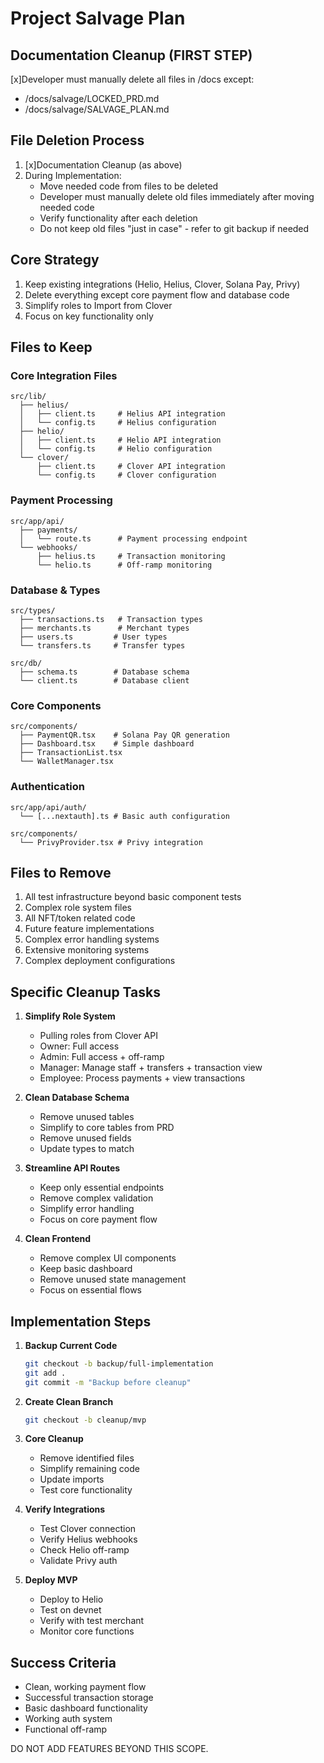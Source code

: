 # Project Salvage Plan

## Documentation Cleanup (FIRST STEP)
[x]Developer must manually delete all files in /docs except:
- /docs/salvage/LOCKED_PRD.md
- /docs/salvage/SALVAGE_PLAN.md

## File Deletion Process
1. [x]Documentation Cleanup (as above)
2. During Implementation:
   - Move needed code from files to be deleted
   - Developer must manually delete old files immediately after moving needed code
   - Verify functionality after each deletion
   - Do not keep old files "just in case" - refer to git backup if needed

## Core Strategy
1. Keep existing integrations (Helio, Helius, Clover, Solana Pay, Privy)
2. Delete everything except core payment flow and database code
3. Simplify roles to Import from Clover
4. Focus on key functionality only

## Files to Keep

### Core Integration Files
```
src/lib/
  ├── helius/
  │   ├── client.ts     # Helius API integration
  │   └── config.ts     # Helius configuration
  ├── helio/
  │   ├── client.ts     # Helio API integration
  │   └── config.ts     # Helio configuration
  └── clover/
      ├── client.ts     # Clover API integration
      └── config.ts     # Clover configuration
```

### Payment Processing
```
src/app/api/
  ├── payments/
  │   └── route.ts      # Payment processing endpoint
  └── webhooks/
      ├── helius.ts     # Transaction monitoring
      └── helio.ts      # Off-ramp monitoring
```

### Database & Types
```
src/types/
  ├── transactions.ts   # Transaction types
  ├── merchants.ts      # Merchant types
  ├── users.ts         # User types
  └── transfers.ts     # Transfer types

src/db/
  ├── schema.ts        # Database schema
  └── client.ts        # Database client
```

### Core Components
```
src/components/
  ├── PaymentQR.tsx    # Solana Pay QR generation
  ├── Dashboard.tsx    # Simple dashboard
  ├── TransactionList.tsx
  └── WalletManager.tsx
```

### Authentication
```
src/app/api/auth/
  └── [...nextauth].ts # Basic auth configuration

src/components/
  └── PrivyProvider.tsx # Privy integration
```

## Files to Remove

1. All test infrastructure beyond basic component tests
2. Complex role system files
3. All NFT/token related code
4. Future feature implementations
5. Complex error handling systems
6. Extensive monitoring systems
7. Complex deployment configurations

## Specific Cleanup Tasks

1. **Simplify Role System**
   - Pulling roles from Clover API
   - Owner: Full access
   - Admin: Full access + off-ramp
   - Manager: Manage staff + transfers + transaction view
   - Employee: Process payments + view transactions
2. **Clean Database Schema**
   - Remove unused tables
   - Simplify to core tables from PRD
   - Remove unused fields
   - Update types to match

3. **Streamline API Routes**
   - Keep only essential endpoints
   - Remove complex validation
   - Simplify error handling
   - Focus on core payment flow

4. **Clean Frontend**
   - Remove complex UI components
   - Keep basic dashboard
   - Remove unused state management
   - Focus on essential flows

## Implementation Steps

1. **Backup Current Code**
   ```bash
   git checkout -b backup/full-implementation
   git add .
   git commit -m "Backup before cleanup"
   ```

2. **Create Clean Branch**
   ```bash
   git checkout -b cleanup/mvp
   ```

3. **Core Cleanup**
   - Remove identified files
   - Simplify remaining code
   - Update imports
   - Test core functionality

4. **Verify Integrations**
   - Test Clover connection
   - Verify Helius webhooks
   - Check Helio off-ramp
   - Validate Privy auth

5. **Deploy MVP**
   - Deploy to Helio
   - Test on devnet
   - Verify with test merchant
   - Monitor core functions

## Success Criteria
- Clean, working payment flow
- Successful transaction storage
- Basic dashboard functionality
- Working auth system
- Functional off-ramp

DO NOT ADD FEATURES BEYOND THIS SCOPE.